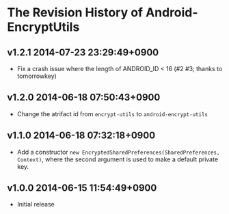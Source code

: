 # The Revision History of Android-EncryptUtils

## v1.2.1 2014-07-23 23:29:49+0900

* Fix a crash issue where the length of ANDROID_ID < 16 (#2 #3; thanks to tomorrowkey)

## v1.2.0 2014-06-18 07:50:43+0900

* Change the atrifact id from `encrypt-utils` to `android-encrypt-utils`

## v1.1.0 2014-06-18 07:32:18+0900

* Add a constructor `new EncryptedSharedPreferences(SharedPreferences, Context)`,
  where the second argument is used to make a default private key.

## v1.0.0 2014-06-15 11:54:49+0900

* Initial release
